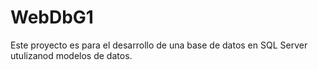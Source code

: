 # WebDbG1

Este proyecto es para el desarrollo de una base de datos en SQL Server utulizanod modelos de datos.
